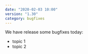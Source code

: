 ```yaml
---
date: "2020-02-03 10:00"
version: "1.30"
category: bugfixes
---
```


We have release some bugfixes today:

- topic 1
- topic 2
